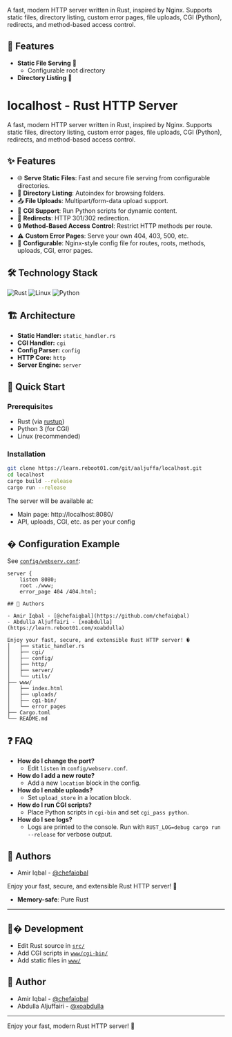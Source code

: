 A fast, modern HTTP server written in Rust, inspired by Nginx. Supports static files, directory listing, custom error pages, file uploads, CGI (Python), redirects, and method-based access control.

## 🚀 Features

- **Static File Serving** 📄
  - Configurable root directory
- **Directory Listing** 📁


# localhost - Rust HTTP Server

A fast, modern HTTP server written in Rust, inspired by Nginx. Supports static files, directory listing, custom error pages, file uploads, CGI (Python), redirects, and method-based access control.

## ✨ Features

- 🌐 **Serve Static Files**: Fast and secure file serving from configurable directories.
- 📁 **Directory Listing**: Autoindex for browsing folders.
- 📤 **File Uploads**: Multipart/form-data upload support.
- 🐍 **CGI Support**: Run Python scripts for dynamic content.
- 🔄 **Redirects**: HTTP 301/302 redirection.
- 🔒 **Method-Based Access Control**: Restrict HTTP methods per route.
- ⚠️ **Custom Error Pages**: Serve your own 404, 403, 500, etc.
- 📝 **Configurable**: Nginx-style config file for routes, roots, methods, uploads, CGI, error pages.

## 🛠️ Technology Stack

<img alt="Rust" src="https://img.shields.io/badge/Rust-000000?style=for-the-badge&logo=rust&logoColor=white">
<img alt="Linux" src="https://img.shields.io/badge/Linux-333333?style=for-the-badge&logo=linux&logoColor=white">
<img alt="Python" src="https://img.shields.io/badge/Python-3776AB?style=for-the-badge&logo=python&logoColor=white">

## 🏗 Architecture

- **Static Handler:** `static_handler.rs`
- **CGI Handler:** `cgi`
- **Config Parser:** `config`
- **HTTP Core:** `http`
- **Server Engine:** `server`

## 🚦 Quick Start

### Prerequisites
- Rust (via [rustup](https://rustup.rs/))
- Python 3 (for CGI)
- Linux (recommended)


### Installation

```bash
git clone https://learn.reboot01.com/git/aaljuffa/localhost.git
cd localhost
cargo build --release
cargo run --release
```

The server will be available at:
- Main page: http://localhost:8080/
- API, uploads, CGI, etc. as per your config

## � Configuration Example

See [`config/webserv.conf`](config/webserv.conf):

```nginx
server {
    listen 8080;
    root ./www;
    error_page 404 /404.html;

## 👥 Authors

- Amir Iqbal - [@chefaiqbal](https://github.com/chefaiqbal)
- Abdulla Aljuffairi - [xoabdulla](https://learn.reboot01.com/xoabdulla)

Enjoy your fast, secure, and extensible Rust HTTP server! �
│   ├── static_handler.rs
│   ├── cgi/
│   ├── config/
│   ├── http/
│   ├── server/
│   └── utils/
├── www/
│   ├── index.html
│   ├── uploads/
│   ├── cgi-bin/
│   └── error pages
├── Cargo.toml
└── README.md
```

## ❓ FAQ

- **How do I change the port?**
  - Edit `listen` in `config/webserv.conf`.
- **How do I add a new route?**
  - Add a new `location` block in the config.
- **How do I enable uploads?**
  - Set `upload_store` in a location block.
- **How do I run CGI scripts?**
  - Place Python scripts in `cgi-bin` and set `cgi_pass python`.
- **How do I see logs?**
  - Logs are printed to the console. Run with `RUST_LOG=debug cargo run --release` for verbose output.




## 👥 Authors

- Amir Iqbal - [@chefaiqbal](https://github.com/chefaiqbal)

Enjoy your fast, secure, and extensible Rust HTTP server! 🚀
- **Memory-safe**: Pure Rust

---

## 🧑‍� Development

- Edit Rust source in [`src/`](src/)
- Add CGI scripts in [`www/cgi-bin/`](www/cgi-bin/)
- Add static files in [`www/`](www/)



## 👤 Author

- Amir Iqbal - [@chefaiqbal](https://github.com/chefaiqbal)
- Abdulla Aljuffairi  - [@xoabdulla ](https://github.com/xoabdulla)

---

Enjoy your fast, modern Rust HTTP server! 🚀
